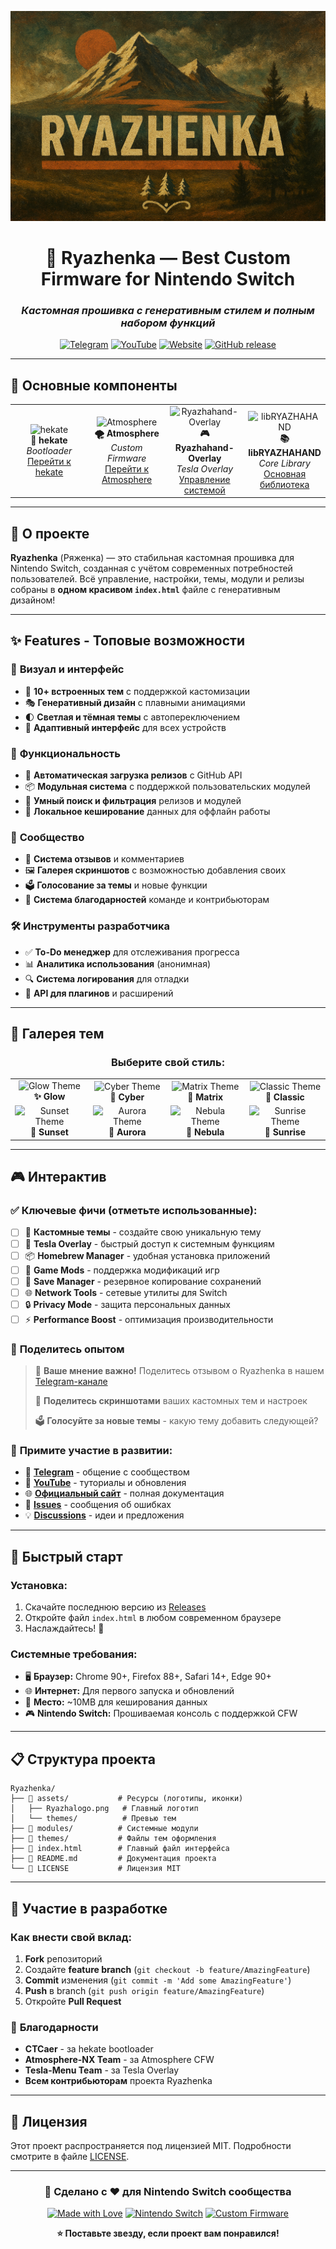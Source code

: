 <div align="center">

![Ryazhenka Logo](./assets/Ryazhalogo.png)

# 🥛 **Ryazhenka** — Best Custom Firmware for Nintendo Switch

### *Кастомная прошивка с генеративным стилем и полным набором функций*

[![Telegram](https://img.shields.io/badge/📢_Telegram-Ryazhenkabestcfw-2CA5E0?style=for-the-badge&logo=telegram&logoColor=white&labelColor=000000)](https://t.me/Ryazhenkabestcfw)
[![YouTube](https://img.shields.io/badge/▶️_YouTube-Dimaick--git-FF0000?style=for-the-badge&logo=youtube&logoColor=white&labelColor=000000)](https://www.youtube.com/@Dimaick-git)
[![Website](https://img.shields.io/badge/🚀_Официальный_сайт-Ryzhenka-00D9FF?style=for-the-badge&logo=github&logoColor=white&labelColor=000000)](https://dimasick-git.github.io/Ryzhenka/)
[![GitHub release](https://img.shields.io/github/v/release/Dimasick-git/Ryzhenka?style=for-the-badge&logo=github&labelColor=000000)](https://github.com/Dimasick-git/Ryzhenka/releases/latest)

</div>

---

## 🔧 **Основные компоненты**

<table align="center">
<tr>
<td align="center" width="25%">
<img src="https://via.placeholder.com/120x120/FF6B6B/FFFFFF?text=hekate" alt="hekate"/><br/>
<strong>🚀 hekate</strong><br/>
<em>Bootloader</em><br/>
<a href="https://github.com/CTCaer/hekate">Перейти к hekate</a>
</td>
<td align="center" width="25%">
<img src="https://via.placeholder.com/120x120/4ECDC4/FFFFFF?text=ATM" alt="Atmosphere"/><br/>
<strong>🌪️ Atmosphere</strong><br/>
<em>Custom Firmware</em><br/>
<a href="https://github.com/Atmosphere-NX/Atmosphere">Перейти к Atmosphere</a>
</td>
<td align="center" width="25%">
<img src="https://via.placeholder.com/120x120/45B7D1/FFFFFF?text=RH-OVL" alt="Ryazhahand-Overlay"/><br/>
<strong>🎮 Ryazhahand-Overlay</strong><br/>
<em>Tesla Overlay</em><br/>
<a href="#">Управление системой</a>
</td>
<td align="center" width="25%">
<img src="https://via.placeholder.com/120x120/F7DC6F/FFFFFF?text=libRH" alt="libRYAZHAHAND"/><br/>
<strong>📚 libRYAZHAHAND</strong><br/>
<em>Core Library</em><br/>
<a href="#">Основная библиотека</a>
</td>
</tr>
</table>

---

## 📖 **О проекте**

**Ryazhenka** (Ряженка) — это стабильная кастомная прошивка для Nintendo Switch, созданная с учётом современных потребностей пользователей. Всё управление, настройки, темы, модули и релизы собраны в **одном красивом `index.html`** файле с генеративным дизайном!

---

## ✨ **Features - Топовые возможности**

### 🎨 **Визуал и интерфейс**
- 🌈 **10+ встроенных тем** с поддержкой кастомизации
- 🎭 **Генеративный дизайн** с плавными анимациями
- 🌓 **Светлая и тёмная темы** с автопереключением
- 📱 **Адаптивный интерфейс** для всех устройств

### 🔧 **Функциональность**
- 🔄 **Автоматическая загрузка релизов** с GitHub API
- 📦 **Модульная система** с поддержкой пользовательских модулей
- 🎯 **Умный поиск и фильтрация** релизов и модулей
- 💾 **Локальное кеширование** данных для оффлайн работы

### 👥 **Сообщество**
- 💬 **Система отзывов** и комментариев
- 🖼️ **Галерея скриншотов** с возможностью добавления своих
- 🗳️ **Голосование за темы** и новые функции
- 👥 **Система благодарностей** команде и контрибьюторам

### 🛠️ **Инструменты разработчика**
- ✅ **To-Do менеджер** для отслеживания прогресса
- 📊 **Аналитика использования** (анонимная)
- 🔍 **Система логирования** для отладки
- 🔌 **API для плагинов** и расширений

---

## 🎨 **Галерея тем**

<div align="center">

### Выберите свой стиль:

<table>
<tr>
<td align="center">
<img src="https://via.placeholder.com/150x100/FFE066/000000?text=Glow" alt="Glow Theme"/><br/>
<strong>✨ Glow</strong>
</td>
<td align="center">
<img src="https://via.placeholder.com/150x100/00D9FF/FFFFFF?text=Cyber" alt="Cyber Theme"/><br/>
<strong>🤖 Cyber</strong>
</td>
<td align="center">
<img src="https://via.placeholder.com/150x100/00FF41/000000?text=Matrix" alt="Matrix Theme"/><br/>
<strong>💊 Matrix</strong>
</td>
<td align="center">
<img src="https://via.placeholder.com/150x100/666666/FFFFFF?text=Classic" alt="Classic Theme"/><br/>
<strong>🎩 Classic</strong>
</td>
</tr>
<tr>
<td align="center">
<img src="https://via.placeholder.com/150x100/FF6B6B/FFFFFF?text=Sunset" alt="Sunset Theme"/><br/>
<strong>🌅 Sunset</strong>
</td>
<td align="center">
<img src="https://via.placeholder.com/150x100/A8E6CF/000000?text=Aurora" alt="Aurora Theme"/><br/>
<strong>🌌 Aurora</strong>
</td>
<td align="center">
<img src="https://via.placeholder.com/150x100/B19CD9/FFFFFF?text=Nebula" alt="Nebula Theme"/><br/>
<strong>🌌 Nebula</strong>
</td>
<td align="center">
<img src="https://via.placeholder.com/150x100/FFB74D/000000?text=Sunrise" alt="Sunrise Theme"/><br/>
<strong>🌄 Sunrise</strong>
</td>
</tr>
</table>

</div>

---

## 🎮 **Интерактив**

### ✅ **Ключевые фичи** (отметьте использованные):

- [ ] 🎨 **Кастомные темы** - создайте свою уникальную тему
- [ ] 🔧 **Tesla Overlay** - быстрый доступ к системным функциям  
- [ ] 📦 **Homebrew Manager** - удобная установка приложений
- [ ] 🎯 **Game Mods** - поддержка модификаций игр
- [ ] 💾 **Save Manager** - резервное копирование сохранений
- [ ] 🌐 **Network Tools** - сетевые утилиты для Switch
- [ ] 🔒 **Privacy Mode** - защита персональных данных
- [ ] ⚡ **Performance Boost** - оптимизация производительности

### 💬 **Поделитесь опытом**

> 📢 **Ваше мнение важно!** Поделитесь отзывом о Ryazhenka в нашем [Telegram-канале](https://t.me/Ryazhenkabestcfw)
>
> 📸 **Поделитесь скриншотами** ваших кастомных тем и настроек
>
> 🗳️ **Голосуйте за новые темы** - какую тему добавить следующей?

### 🎯 **Примите участие в развитии:**

- 📱 **[Telegram](https://t.me/Ryazhenkabestcfw)** - общение с сообществом
- 🎥 **[YouTube](https://www.youtube.com/@Dimaick-git)** - туториалы и обновления  
- 🌐 **[Официальный сайт](https://dimasick-git.github.io/Ryzhenka/)** - полная документация
- 🐛 **[Issues](https://github.com/Dimasick-git/Ryzhenka/issues)** - сообщения об ошибках
- 💡 **[Discussions](https://github.com/Dimasick-git/Ryzhenka/discussions)** - идеи и предложения

---

## 🚀 **Быстрый старт**

### **Установка:**

1. Скачайте последнюю версию из [Releases](https://github.com/Dimasick-git/Ryzhenka/releases/latest)
2. Откройте файл `index.html` в любом современном браузере
3. Наслаждайтесь! 🎉

### **Системные требования:**

- 🖥️ **Браузер:** Chrome 90+, Firefox 88+, Safari 14+, Edge 90+
- 🌐 **Интернет:** Для первого запуска и обновлений
- 💾 **Место:** ~10MB для кеширования данных
- 🎮 **Nintendo Switch:** Прошиваемая консоль с поддержкой CFW

---

## 📋 **Структура проекта**

```
Ryazhenka/
├── 📁 assets/           # Ресурсы (логотипы, иконки)
│   ├── Ryazhalogo.png   # Главный логотип
│   └── themes/          # Превью тем
├── 📁 modules/          # Системные модули
├── 📁 themes/           # Файлы тем оформления
├── 📄 index.html        # Главный файл интерфейса
├── 📄 README.md         # Документация проекта
└── 📄 LICENSE           # Лицензия MIT
```

---

## 🤝 **Участие в разработке**

### Как внести свой вклад:

1. **Fork** репозиторий
2. Создайте **feature branch** (`git checkout -b feature/AmazingFeature`)
3. **Commit** изменения (`git commit -m 'Add some AmazingFeature'`)
4. **Push** в branch (`git push origin feature/AmazingFeature`)
5. Откройте **Pull Request**

### 💝 **Благодарности**

- **CTCaer** - за hekate bootloader
- **Atmosphere-NX Team** - за Atmosphere CFW  
- **Tesla-Menu Team** - за Tesla Overlay
- **Всем контрибьюторам** проекта Ryazhenka

---

## 📄 **Лицензия**

Этот проект распространяется под лицензией MIT. Подробности смотрите в файле [LICENSE](LICENSE).

---

<div align="center">

### 🎯 **Сделано с ❤️ для Nintendo Switch сообщества**

[![Made with Love](https://img.shields.io/badge/Made%20with-❤️-red.svg?style=for-the-badge)](https://github.com/Dimasick-git/Ryzhenka)
[![Nintendo Switch](https://img.shields.io/badge/Nintendo-Switch-E60012?style=for-the-badge&logo=nintendo-switch&logoColor=white)](https://www.nintendo.com/switch/)
[![Custom Firmware](https://img.shields.io/badge/Custom-Firmware-00D9FF?style=for-the-badge)](https://github.com/Dimasick-git/Ryzhenka)

**⭐ Поставьте звезду, если проект вам понравился!**

</div>
